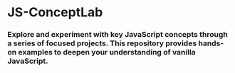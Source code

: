 # JS-ConceptLab

### Explore and experiment with key JavaScript concepts through a series of focused projects. This repository provides hands-on examples to deepen your understanding of vanilla JavaScript.
